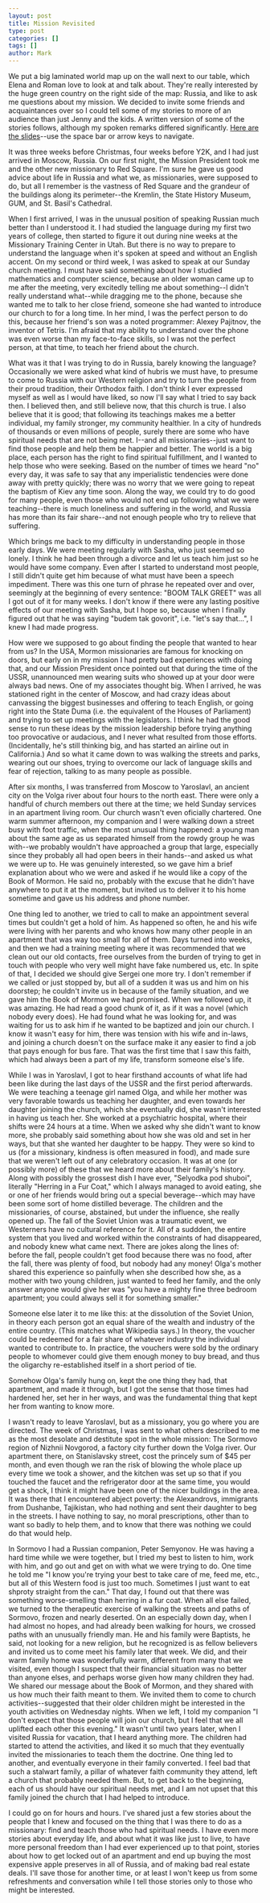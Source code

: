 ```yaml
---
layout: post
title: Mission Revisited
type: post
categories: []
tags: []
author: Mark
---
```

We put a big laminated world map up on the wall next to our table, which Elena and Roman love to look at and talk about.  They're really interested by the huge green country on the right side of the map: Russia, and like to ask me questions about my mission.  We decided to invite some friends and acquaintances over so I could tell some of my stories to more of an audience than just Jenny and the kids.  A written version of some of the stories follows, although my spoken remarks differed significantly.  <a href="/mission">Here are the slides</a>--use the space bar or arrow keys to navigate.

It was three weeks before Christmas, four weeks before Y2K, and I had just arrived in Moscow, Russia.  On our first night, the Mission President took me and the other new missionary to Red Square.  I'm sure he gave us good advice about life in Russia and what we, as missionaries, were supposed to do, but all I remember is the vastness of Red Square and the grandeur of the buildings along its perimeter--the Kremlin, the State History Museum, GUM, and St. Basil's Cathedral.

When I first arrived, I was in the unusual position of speaking Russian much better than I understood it.  I had studied the language during my first two years of college, then started to figure it out during nine weeks at the Missionary Training Center in Utah.  But there is no way to prepare to understand the language when it's spoken at speed and without an English accent.  On my second or third week, I was asked to speak at our Sunday church meeting.  I must have said something about how I studied mathematics and computer science, because an older woman came up to me after the meeting, very excitedly telling me about something--I didn't really understand what--while dragging me to the phone, because she wanted me to talk to her close friend, someone she had wanted to introduce our church to for a long time.  In her mind, I was the perfect person to do this, because her friend's son was a noted programmer: Alexey Pajitnov, the inventor of Tetris.  I'm afraid that my ability to understand over the phone was even worse than my face-to-face skills, so I was not the perfect person, at that time, to teach her friend about the church.

What was it that I was trying to do in Russia, barely knowing the language?  Occasionally we were asked what kind of hubris we must have, to presume to come to Russia with our Western religion and try to turn the people from their proud tradition, their Orthodox faith.  I don't think I ever expressed myself as well as I would have liked, so now I'll say what I tried to say back then.  I believed then, and still believe now, that this church is true.  I also believe that it is good; that following its teachings makes me a better individual, my family stronger, my community healthier.  In a city of hundreds of thousands or even millions of people, surely there are some who have spiritual needs that are not being met.  I--and all missionaries--just want to find those people and help them be happier and better.  The world is a big place, each person has the right to find spiritual fulfillment, and I wanted to help those who were seeking.  Based on the number of times we heard "no" every day, it was safe to say that any imperialistic tendencies were done away with pretty quickly; there was no worry that we were going to repeat the baptism of Kiev any time soon.  Along the way, we could try to do good for many people, even those who would not end up following what we were teaching--there is much loneliness and suffering in the world, and Russia has more than its fair share--and not enough people who try to relieve that suffering.

Which brings me back to my difficulty in understanding people in those early days.  We were meeting regularly with Sasha, who just seemed so lonely.  I think he had been through a divorce and let us teach him just so he would have some company.  Even after I started to understand most people, I still didn't quite get him because of what must have been a speech impediment.  There was this one turn of phrase he repeated over and over, seemingly at the beginning of every sentence: "BOOM TALK GREET" was all I got out of it for many weeks.  I don't know if there were any lasting positive effects of our meeting with Sasha, but I hope so, because when I finally figured out that he was saying "budem tak govorit", i.e. "let's say that...", I knew I had made progress.

How were we supposed to go about finding the people that wanted to hear from us?  In the USA, Mormon missionaries are famous for knocking on doors, but early on in my mission I had pretty bad experiences with doing that, and our Mission President once pointed out that during the time of the USSR, unannounced men wearing suits who showed up at your door were always bad news.  One of my associates thought big.  When I arrived, he was stationed right in the center of Moscow, and had crazy ideas about canvassing the biggest businesses and offering to teach English, or going right into the State Duma (i.e. the equivalent of the Houses of Parliament) and trying to set up meetings with the legislators.  I think he had the good sense to run these ideas by the mission leadership before trying anything too provocative or audacious, and I never what resulted from those efforts.  (Incidentally, he's still thinking big, and has started an airline out in California.)  And so what it came down to was walking the streets and parks, wearing out our shoes, trying to overcome our lack of language skills and fear of rejection, talking to as many people as possible.

After six months, I was transferred from Moscow to Yaroslavl, an ancient city on the Volga river about four hours to the north east.  There were only a handful of church members out there at the time; we held Sunday services in an apartment living room.  Our church wasn't even oficially chartered.  One warm summer afternoon, my companion and I were walking down a street busy with foot traffic, when the most unusual thing happened: a young man about the same age as us separated himself from the rowdy group he was with--we probably wouldn't have approached a group that large, especially since they probably all had open beers in their hands--and asked us what we were up to.  He was genuinely interested, so we gave him a brief explanation about who we were and asked if he would like a copy of the Book of Mormon.  He said no, probably with the excuse that he didn't have anywhere to put it at the moment, but invited us to deliver it to his home sometime and gave us his address and phone number.

One thing led to another, we tried to call to make an appointment several times but couldn't get a hold of him.  As happened so often, he and his wife were living with her parents and who knows how many other people in an apartment that was way too small for all of them.  Days turned into weeks, and then we had a training meeting where it was recommended that we clean out our old contacts, free ourselves from the burden of trying to get in touch with people who very well might have fake numbered us, etc.  In spite of that, I decided we should give Sergei one more try.  I don't remember if we called or just stopped by, but all of a sudden it was us and him on his doorstep; he couldn't invite us in because of the family situation, and we gave him the Book of Mormon we had promised.  When we followed up, it was amazing.  He had read a good chunk of it, as if it was a novel (which nobody every does).  He had found what he was looking for, and was waiting for us to ask him if he wanted to be baptized and join our church.  I know it wasn't easy for him, there was tension with his wife and in-laws, and joining a church doesn't on the surface make it any easier to find a job that pays enough for bus fare.  That was the first time that I saw this faith, which had always been a part of my life, transform someone else's life.  

While I was in Yaroslavl, I got to hear firsthand accounts of what life had been like during the last days of the USSR and the first period afterwards.  We were teaching a teenage girl named Olga, and while her mother was very favorable towards us teaching her daughter, and even towards her daughter joining the church, which she eventually did, she wasn't interested in having us teach her.  She worked at a psychiatric hospital, where their shifts were 24 hours at a time.  When we asked why she didn't want to know more, she probably said something about how she was old and set in her ways, but that she wanted her daughter to be happy.  They were so kind to us (for a missionary, kindness is often measured in food), and made sure that we weren't left out of any celebratory occasion.  It was at one (or possibly more) of these that we heard more about their family's history.  Along with possibly the grossest dish I have ever, "Selyodka pod shuboi", literally "Herring in a Fur Coat," which I always managed to avoid eating, she or one of her friends would bring out a special beverage--which may have been some sort of home distilled beverage.  The children and the missionaries, of course, abstained, but under the influence, she really opened up.  The fall of the Soviet Union was a traumatic event, we Westerners have no cultural reference for it.  All of a suddden, the entire system that you lived and worked within the constraints of had disappeared, and nobody knew what came next.  There are jokes along the lines of: before the fall, people couldn't get food because there was no food, after the fall, there was plenty of food, but nobody had any money!  Olga's mother shared this experience so painfully when she described how she, as a mother with two young children, just wanted to feed her family, and the only answer anyone would give her was "you have a mighty fine three bedroom apartment; you could always sell it for something smaller."  

Someone else later it to me like this: at the dissolution of the Soviet Union, in theory each person got an equal share of the wealth and industry of the entire country.  (This matches what Wikipedia says.)  In theory, the voucher could be redeemed for a fair share of whatever industry the individual wanted to contribute to.  In practice, the vouchers were sold by the ordinary people to whomever could give them enough money to buy bread, and thus the oligarchy re-established itself in a short period of tie.

Somehow Olga's family hung on, kept the one thing they had, that apartment, and made it through, but I got the sense that those times had hardened her, set her in her ways, and was the fundamental thing that kept her from wanting to know more.

I wasn't ready to leave Yaroslavl, but as a missionary, you go where you are directed.  The week of Christmas, I was sent to what others described to me as the most desolate and destitute spot in the whole mission: The Sormovo region of Nizhnii Novgorod, a factory city further down the Volga river.  Our apartment there, on Stanislavsky street, cost the princely sum of $45 per month, and even though we ran the risk of blowing the whole place up every time we took a shower, and the kitchen was set up so that if you touched the faucet and the refrigerator door at the same time, you would get a shock, I think it might have been one of the nicer buildings in the area.  It was there that I encountered abject poverty: the Alexandrovs, immigrants from Dushanbe, Tajikistan, who had nothing and sent their daughter to beg in the streets.  I have nothing to say, no moral prescriptions, other than to want so badly to help them, and to know that there was nothing we could do that would help.

In Sormovo I had a Russian companion, Peter Semyonov.  He was having a hard time while we were together, but I tried my best to listen to him, work with him, and go out and get on with what we were trying to do.  One time he told me "I know you're trying your best to take care of me, feed me, etc., but all of this Western food is just too much.  Sometimes I just want to eat shproty straight from the can."  That day, I found out that there was something worse-smelling than herring in a fur coat.  When all else failed, we turned to the therapeutic exercise of walking the streets and paths of Sormovo, frozen and nearly deserted.  On an especially down day, when I had almost no hopes, and had already been walking for hours, we crossed paths with an unusually friendly man.  He and his family were Baptists, he said, not looking for a new religion, but he recognized is as fellow believers and invited us to come meet his family later that week.  We did, and their warm family home was wonderfully warm, different from many that we visited, even though I suspect that their financial situation was no better than anyone elses, and perhaps worse given how many children they had.  We shared our message about the Book of Mormon, and they shared with us how much their faith meant to them.  We invited them to come to church activities--suggested that their older children might be interested in the youth activities on Wednesday nights.  When we left, I told my companion "I don't expect that those people will join our church, but I feel that we all uplifted each other this evening."  It wasn't until two years later, when I visited Russia for vacation, that I heard anything more.  The children had started to attend the activities, and liked it so much that they eventually invited the missionaries to teach them the doctrine.  One thing led to another, and eventually everyone in their family converted.  I feel bad that such a stalwart family, a pillar of whatever faith community they attend, left a church that probably needed them.  But, to get back to the beginning, each of us should have our spiritual needs met, and I am not upset that this family joined the church that I had helped to introduce.

I could go on for hours and hours.  I've shared just a few stories about the people that I knew and focused on the thing that I was there to do as a missionary: find and teach those who had spiritual needs.  I have even more stories about everyday life, and about what it was like just to live, to have more personal freedom than I had ever experienced up to that point, stories about how to get locked out of an apartment and end up buying the most expensive apple preserves in all of Russia, and of making bad real estate deals.  I'll save those for another time, or at least I won't keep us from some refreshments and conversation while I tell those stories only to those who might be interested.
